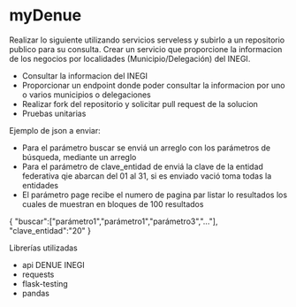 # myDenue

Realizar lo siguiente utilizando servicios serveless y subirlo a un repositorio publico para su consulta.
Crear un servicio que proporcione la informacion de los negocios por localidades (Municipio/Delegación) del INEGI.
- Consultar la informacion del INEGI
- Proporcionar un endpoint donde poder consultar la informacion por uno o varios municipios o delegaciones
- Realizar fork del repositorio y solicitar pull request de la solucion
- Pruebas unitarias

Ejemplo de json a enviar:

- Para el parámetro buscar se enviá un arreglo con los parámetros de búsqueda, mediante un arreglo
- Para el parámetro de clave_entidad de enviá la clave de la entidad federativa qie abarcan del 01 al 31, si es enviado vació toma todas la entidades
- El parámetro page recibe el numero de pagina par listar lo resultados los cuales de muestran en bloques de 100 resultados

{
    "buscar":["parámetro1","parámetro1","parámetro3","..."],
    "clave_entidad":"20"
}

Librerías utilizadas
- api DENUE INEGI
- requests
- flask-testing
- pandas